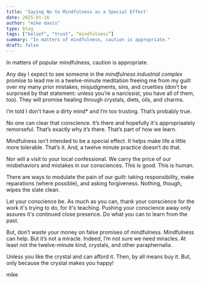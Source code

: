```yaml
---
title: 'Saying No to Mindfulness as a Special Effect'
date: 2025-01-16
author: "mike davis"
type: blog
tags: ["belief", "trust", “mindfulness”]
summary: "In matters of mindfulness, caution is appropriate."
draft: false
---
```

In matters of popular mindfulness, caution is appropriate. 

Any day I expect to see someone in the *mindfulness industrial complex* promise to lead me in a twelve-minute meditation freeing me from my guilt over my many prior mistakes, misjudgments, sins, and cruelties (don’t be surprised by that statement: unless you’re a narcissist, you have all of them, too). They will promise healing through crystals, diets, oils, and charms. 

I’m told I don’t have a dirty mind* and I’m too trusting. That’s probably true. 

No one can clear that conscience. It’s there and hopefully it's appropriaately remorseful. That’s exactly why it’s there. That’s part of how we learn. 

Mindfulness isn’t intended to be a special effect. It helps make life a little more tolerable. That’s it. And, a twelve minute practice doesn’t do that. 

Nor will a visit to your local confessional. We carry the price of our misbehaviors and mistakes in our consciences. This is good. This is human. 

There are ways to modulate the pain of our guilt: taking responsibility, make reparations (where possible), and asking forgiveness. Nothing, though, wipes the slate clean. 

Let your conscience be. As much as you can, thank your conscience for the work it's trying to do, for it's teaching. Pushing your conscience away only assures it's continued close presence. Do what you can to learn from the past. 

But, don’t waste your money on false promises of mindfulness. Mindfulness can help. But it’s not a miracle. Indeed, I’m not sure we need miracles. At least not the twelve-minute kind, crystals, and other paraphernalia. 

Unless you like the crystal and can afford it. Then, by all means buy it. But, only because the crystal makes you happy! 

mike